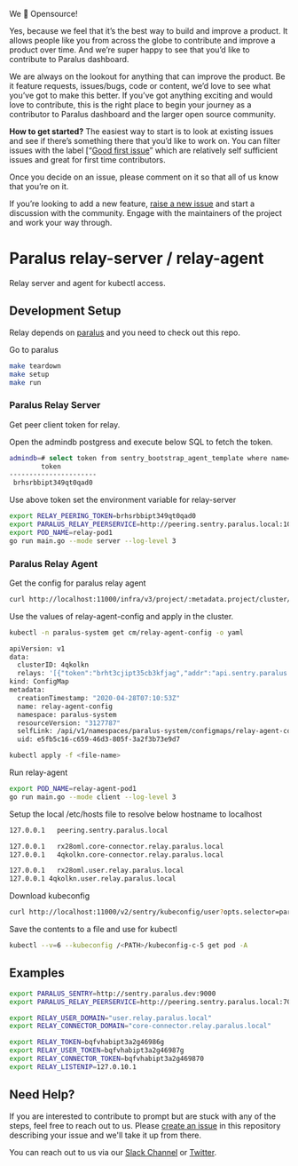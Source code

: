 We 💚 Opensource!

Yes, because we feel that it’s the best way to build and improve a product. It allows people like you from across the globe to contribute and improve a product over time. And we’re super happy to see that you’d like to contribute to Paralus dashboard.

We are always on the lookout for anything that can improve the product. Be it feature requests, issues/bugs, code or content, we’d love to see what you’ve got to make this better. If you’ve got anything exciting and would love to contribute, this is the right place to begin your journey as a contributor to Paralus dashboard and the larger open source community.

**How to get started?**
The easiest way to start is to look at existing issues and see if there’s something there that you’d like to work on. You can filter issues with the label [“[Good first issue](https://github.com/paralus/relay/issues?q=is%3Aissue+is%3Aopen+label%3A%22good+first+issue%22)” which are relatively self sufficient issues and great for first time contributors.

Once you decide on an issue, please comment on it so that all of us know that you’re on it.

If you’re looking to add a new feature, [raise a new issue](https://github.com/paralus/relay/issues/new) and start a discussion with the community. Engage with the maintainers of the project and work your way through.

# Paralus relay-server / relay-agent

Relay server and agent for kubectl access.

## Development Setup

Relay depends on [paralus](https://github.com/paralus/paralus) and you need to check out this repo.

Go to paralus

```bash
make teardown 
make setup
make run
```

### Paralus Relay Server

Get peer client token for relay.

Open the admindb postgress and execute below SQL to fetch the token.

```bash
admindb=# select token from sentry_bootstrap_agent_template where name='paralus-sentry-peering-client';
        token         
----------------------
 brhsrbbipt349qt0qad0

```

Use above token set the environment variable for relay-server

```bash
export RELAY_PEERING_TOKEN=brhsrbbipt349qt0qad0
export PARALUS_RELAY_PEERSERVICE=http://peering.sentry.paralus.local:10001 
export POD_NAME=relay-pod1
go run main.go --mode server --log-level 3
```

### Paralus Relay Agent

Get the config for paralus relay agent

```bash
curl http://localhost:11000/infra/v3/project/:metadata.project/cluster/:metadata.name/download
```

Use the values of relay-agent-config and apply in the cluster.

```bash
kubectl -n paralus-system get cm/relay-agent-config -o yaml

apiVersion: v1
data:
  clusterID: 4qkolkn
  relays: '[{"token":"brht3cjipt35cb3kfjag","addr":"api.sentry.paralus.local:11000","endpoint":"*.core-connector.relay.paralus.local:443","name":"paralus-core-relay-agent","templateToken":"brhsrbbipt349qt0qae0"}]'
kind: ConfigMap
metadata:
  creationTimestamp: "2020-04-28T07:10:53Z"
  name: relay-agent-config
  namespace: paralus-system
  resourceVersion: "3127787"
  selfLink: /api/v1/namespaces/paralus-system/configmaps/relay-agent-config
  uid: e5fb5c16-c659-46d3-805f-3a2f3b73e9d7
```

```bash
kubectl apply -f <file-name>
```

Run relay-agent

```bash
export POD_NAME=relay-agent-pod1
go run main.go --mode client --log-level 3
```

Setup the local /etc/hosts file to resolve below hostname to localhost

```bash
127.0.0.1	peering.sentry.paralus.local

127.0.0.1	rx28oml.core-connector.relay.paralus.local
127.0.0.1	4qkolkn.core-connector.relay.paralus.local

127.0.0.1	rx28oml.user.relay.paralus.local
127.0.0.1 4qkolkn.user.relay.paralus.local
```

Download kubeconfig

```bash
curl http://localhost:11000/v2/sentry/kubeconfig/user?opts.selector=paralus.dev/clusterName=c-4
```

Save the contents to a file and use for kubectl

```bash
kubectl --v=6 --kubeconfig /<PATH>/kubeconfig-c-5 get pod -A
```

## Examples

```bash
export PARALUS_SENTRY=http://sentry.paralus.dev:9000
export PARALUS_RELAY_PEERSERVICE=http://peering.sentry.paralus.local:7001

export RELAY_USER_DOMAIN="user.relay.paralus.local"
export RELAY_CONNECTOR_DOMAIN="core-connector.relay.paralus.local"

export RELAY_TOKEN=bqfvhabipt3a2g46986g
export RELAY_USER_TOKEN=bqfvhabipt3a2g46987g
export RELAY_CONNECTOR_TOKEN=bqfvhabipt3a2g469870
export RELAY_LISTENIP=127.0.10.1
```

## Need Help?

If you are interested to contribute to prompt but are stuck with any of the steps, feel free to reach out to us. Please [create an issue](https://github.com/paralus/relay/issues/new) in this repository describing your issue and we'll take it up from there.

You can reach out to us via our [Slack Channel](https://join.slack.com/t/paralus/shared_invite/zt-1a9x6y729-ySmAq~I3tjclEG7nDoXB0A) or [Twitter](https://twitter.com/paralus_).